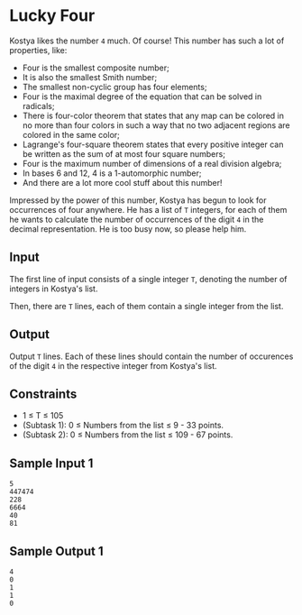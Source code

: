 # Lucky Four

Kostya likes the number `4` much. Of course! This number has such a lot of properties, like:

-   Four is the smallest composite number;
-   It is also the smallest Smith number;
-   The smallest non-cyclic group has four elements;
-   Four is the maximal degree of the equation that can be solved in radicals;
-   There is four-color theorem that states that any map can be colored in no more than four colors in such a way that no two adjacent regions are colored in the same color;
-   Lagrange's four-square theorem states that every positive integer can be written as the sum of at most four square numbers;
-   Four is the maximum number of dimensions of a real division algebra;
-   In bases 6 and 12, 4 is a 1-automorphic number;
-   And there are a lot more cool stuff about this number!

Impressed by the power of this number, Kostya has begun to look for occurrences of four anywhere. He has a list of `T` integers, for each of them he wants to calculate the number of occurrences of the digit `4` in the decimal representation. He is too busy now, so please help him.

## Input

The first line of input consists of a single integer `T`, denoting the number of integers in Kostya's list.

Then, there are `T` lines, each of them contain a single integer from the list.

## Output

Output `T` lines. Each of these lines should contain the number of occurences of the digit `4` in the respective integer from Kostya's list.

## Constraints

-   1 ≤ T ≤ 105
-   (Subtask 1): 0 ≤ Numbers from the list ≤ 9 - 33 points.
-   (Subtask 2): 0 ≤ Numbers from the list ≤ 109 - 67 points.

## Sample Input 1

```shell
5
447474
228
6664
40
81
```

## Sample Output 1

```shell
4
0
1
1
0
```
